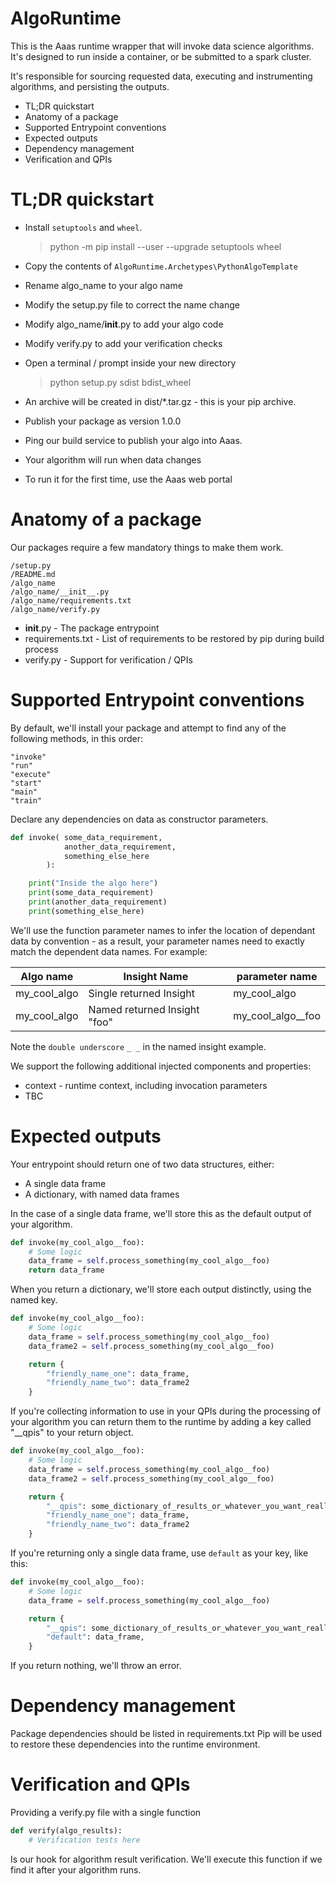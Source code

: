 # AlgoRuntime

This is the Aaas runtime wrapper that will invoke data science algorithms.
It's designed to run inside a container, or be submitted to a spark cluster.

It's responsible for sourcing requested data, executing and instrumenting algorithms, and persisting the outputs.

* TL;DR quickstart
* Anatomy of a package
* Supported Entrypoint conventions
* Expected outputs
* Dependency management
* Verification and QPIs

# TL;DR quickstart

* Install `setuptools` and `wheel`.

    > python -m pip install --user --upgrade setuptools wheel

* Copy the contents of `AlgoRuntime.Archetypes\PythonAlgoTemplate`
* Rename algo_name to your algo name
* Modify the setup.py file to correct the name change
* Modify algo_name/__init__.py to add your algo code
* Modify verify.py to add your verification checks
* Open a terminal / prompt inside your new directory

	> python setup.py sdist bdist_wheel

* An archive will be created in dist/*.tar.gz - this is your pip archive.
* Publish your package as version 1.0.0
* Ping our build service to publish your algo into Aaas.
* Your algorithm will run when data changes
* To run it for the first time, use the Aaas web portal

# Anatomy of a package

Our packages require a few mandatory things to make them work.

    /setup.py
    /README.md
    /algo_name
    /algo_name/__init__.py
    /algo_name/requirements.txt
    /algo_name/verify.py

* __init__.py - The package entrypoint
* requirements.txt - List of requirements to be restored by pip during build process
* verify.py - Support for verification / QPIs

# Supported Entrypoint conventions

By default, we'll install your package and attempt to find any of the following methods, in this order:

    "invoke"
    "run"
    "execute"
    "start"
    "main"
    "train"

Declare any dependencies on data as constructor parameters.

```python
def invoke( some_data_requirement, 
            another_data_requirement,
            something_else_here
        ):

    print("Inside the algo here")
    print(some_data_requirement)
    print(another_data_requirement)
    print(something_else_here)
```

We'll use the function parameter names to infer the location of dependant data by convention - as a result, your parameter names need to exactly match the dependent data names.
For example:

| Algo name    | Insight Name                    | parameter name       |
|--------------|---------------------------------|----------------------|
| my_cool_algo | Single returned Insight         | my_cool_algo         |
| my_cool_algo | Named returned Insight "foo"    | my_cool_algo__foo    |

Note the `double underscore` `_ _` in the named insight example.

We support the following additional injected components and properties:

* context - runtime context, including invocation parameters
* TBC

# Expected outputs

Your entrypoint should return one of two data structures, either:

* A single data frame
* A dictionary, with named data frames

In the case of a single data frame, we'll store this as the default output of your algorithm.

```python
def invoke(my_cool_algo__foo):
    # Some logic
    data_frame = self.process_something(my_cool_algo__foo)
    return data_frame

```

When you return a dictionary, we'll store each output distinctly, using the named key.


```python
def invoke(my_cool_algo__foo):
    # Some logic
    data_frame = self.process_something(my_cool_algo__foo)
    data_frame2 = self.process_something(my_cool_algo__foo)

    return {
        "friendly_name_one": data_frame,
        "friendly_name_two": data_frame2
    }
```

If you're collecting information to use in your QPIs during the processing of your algorithm you can return them to the runtime by adding a key called "__qpis" to your return object.


```python
def invoke(my_cool_algo__foo):
    # Some logic
    data_frame = self.process_something(my_cool_algo__foo)
    data_frame2 = self.process_something(my_cool_algo__foo)

    return {
        "__qpis": some_dictionary_of_results_or_whatever_you_want_really
        "friendly_name_one": data_frame,
        "friendly_name_two": data_frame2
    }
```
If you're returning only a single data frame, use `default` as your key, like this:

```python
def invoke(my_cool_algo__foo):
    # Some logic
    data_frame = self.process_something(my_cool_algo__foo)

    return {
        "__qpis": some_dictionary_of_results_or_whatever_you_want_really
        "default": data_frame,
    }

```

If you return nothing, we'll throw an error.

# Dependency management

Package dependencies should be listed in requirements.txt
Pip will be used to restore these dependencies into the runtime environment.

# Verification and QPIs

Providing a verify.py file with a single function

```python
def verify(algo_results):
    # Verification tests here
```

Is our hook for algorithm result verification.
We'll execute this function if we find it after your algorithm runs.
